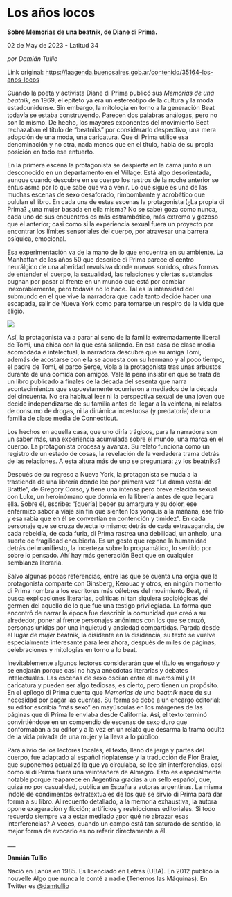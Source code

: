 # Los años locos

**Sobre Memorias de una beatnik, de Diane di Prima.**

02 de May de 2023 - Latitud 34

_por Damián Tullio_

Link original: https://laagenda.buenosaires.gob.ar/contenido/35164-los-anos-locos



Cuando la poeta y activista Diane di Prima publicó sus *Memorias de una beatnik*, en 1969, el epíteto ya era un estereotipo de la cultura y la moda estadounidense. Sin embargo, la mitología en torno a la generación Beat todavía se estaba construyendo. Parecen dos palabras análogas, pero no son lo mismo. De hecho, los mayores exponentes del movimiento Beat rechazaban el título de “beatniks” por considerarlo despectivo, una mera adopción de una moda, una caricatura. Que di Prima utilice esa denominación y no otra, nada menos que en el título, habla de su propia posición en todo ese entuerto.




En la primera escena la protagonista se despierta en la cama junto a un desconocido en un departamento en el Village. Está algo desorientada, aunque cuando descubre en su cuerpo los rastros de la noche anterior se entusiasma por lo que sabe que va a venir. Lo que sigue es una de las muchas escenas de sexo desaforado, rimbombante y acrobático que pululan el libro. En cada una de estas escenas la protagonista (¿La propia di Prima? ¿una mujer basada en ella misma? No se sabe) goza como nunca, cada uno de sus encuentros es más estrambótico, más extremo y gozoso que el anterior; casi como si la experiencia sexual fuera un proyecto por encontrar los límites sensoriales del cuerpo, por atravesar una barrera psíquica, emocional.




Esa experimentación va de la mano de lo que encuentra en su ambiente. La Manhattan de los años 50 que describe di Prima parece el centro neurálgico de una alteridad revulsiva donde nuevos sonidos, otras formas de entender el cuerpo, la sexualidad, las relaciones y ciertas sustancias pugnan por pasar al frente en un mundo que está por cambiar inexorablemente, pero todavía no lo hace. Tal es la intensidad del submundo en el que vive la narradora que cada tanto decide hacer una escapada, salir de Nueva York como para tomarse un respiro de la vida que eligió.




![](https://cdn.feater.me/files/images/1170865/fd50f423-4ba5-42bb-9a8e-7461a47f7d51.jpg)




Así, la protagonista va a parar al seno de la familia extremadamente liberal de Tomi, una chica con la que está saliendo. En esa casa de clase media acomodada e intelectual, la narradora descubre que su amiga Tomi, además de acostarse con ella se acuesta con su hermano y al poco tiempo, el padre de Tomi, el parco Serge, viola a la protagonista tras unas arbustos durante de una comida con amigos. Vale la pena insistir en que se trata de un libro publicado a finales de la década del sesenta que narra acontecimientos que supuestamente ocurrieron a mediados de la década del cincuenta. No era habitual leer ni la perspectiva sexual de una joven que decide independizarse de su familia antes de llegar a la veintena, ni relatos de consumo de drogas, ni la dinámica incestuosa (y predatoria) de una familia de clase media de Connecticut.




Los hechos en aquella casa, que uno diría trágicos, para la narradora son un saber más, una experiencia acumulada sobre el mundo, una marca en el cuerpo. La protagonista procesa y avanza. Su relato funciona como un registro de un estado de cosas, la revelación de la verdadera trama detrás de las relaciones. A esta altura más de uno se preguntará: ¿y los beatniks?




Después de su regreso a Nueva York, la protagonista se muda a la trastienda de una librería donde lee por primera vez “La dama vestal de Brattle”, de Gregory Corso, y tiene una intensa pero breve relación sexual con Luke, un heroinómano que dormía en la librería antes de que llegara ella. Sobre él, escribe: “[quería] beber su amargura y su dolor, ese enfermizo sabor a viaje sin fin que sienten los yonquis a la mañana, ese frío y esa rabia que en él se convertían en contención y timidez”. En cada personaje que se cruza detecta lo mismo: detrás de cada extravagancia, de cada rebeldía, de cada furia, di Prima rastrea una debilidad, un anhelo, una suerte de fragilidad encubierta. Es un gesto que repone la humanidad detrás del manifiesto, la incerteza sobre lo programático, lo sentido por sobre lo pensado. Ahí hay más generación Beat que en cualquier semblanza literaria.




Salvo algunas pocas referencias, entre las que se cuenta una orgía que la protagonista comparte con Ginsberg, Kerouac y otros, en ningún momento di Prima nombra a los escritores más célebres del movimiento Beat, ni busca explicaciones literarias, políticas ni tan siquiera sociológicas del germen del aquello de lo que fue una testigo privilegiada. La forma que encontró de narrar la época fue describir la comunidad que creó a su alrededor, poner al frente personajes anónimos con los que se cruzó, personas unidas por una inquietud y ansiedad compartidas. Parada desde el lugar de *mujer* beatnik, la disidente en la disidencia, su texto se vuelve especialmente interesante para leer ahora, después de miles de páginas, celebraciones y mitologías en torno a lo beat.




Inevitablemente algunos lectores considerarán que el título es engañoso y se enojarán porque casi no haya anécdotas literarias y debates intelectuales. Las escenas de sexo oscilan entre el inverosímil y la caricatura y pueden ser algo tediosas, es cierto, pero tienen un propósito. En el epílogo di Prima cuenta que *Memorias de una beatnik* nace de su necesidad por pagar las cuentas. Su forma se debe a un encargo editorial: su editor escribía “más sexo” en mayúsculas en los márgenes de las páginas que di Prima le enviaba desde California. Así, el texto terminó convirtiéndose en un compendio de escenas de sexo duro que conformaban a su editor y a la vez en un relato que desarma la trama oculta de la vida privada de una mujer y la lleva a lo público.




Para alivio de los lectores locales, el texto, lleno de jerga y partes del cuerpo, fue adaptado al español rioplatense y la traducción de Flor Braier, que suponemos actualizó la que ya circulaba, se lee sin interferencias, casi como si di Prima fuera una veinteañera de Almagro. Esto es especialmente notable porque reaparece en Argentina gracias a un sello español, que, quizá no por casualidad, publica en España a autoras argentinas. La misma índole de condimentos extratextuales de los que se sirvió di Prima para dar forma a su libro. Al recuento detallado, a la memoria exhaustiva, la autora opone exageración y ficción; artificios y restricciones editoriales. Si todo recuerdo siempre va a estar mediado ¿por qué no abrazar esas interferencias? A veces, cuando un campo está tan saturado de sentido, la mejor forma de evocarlo es no referir directamente a él.




\_\_\_




**Damián Tullio**




Nació en Lanús en 1985. Es licenciado en Letras (UBA). En 2012 publicó la nouvelle Algo que nunca le conté a nadie (Tenemos las Máquinas). En Twitter es [@damtullio](https://twitter.com/damtullio)



